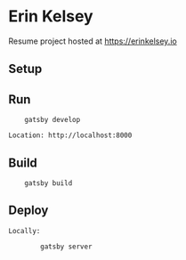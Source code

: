 # Erin Kelsey

Resume project hosted at https://erinkelsey.io

## Setup

## Run

        gatsby develop

    Location: http://localhost:8000

## Build

        gatsby build

## Deploy

    Locally:

            gatsby server
